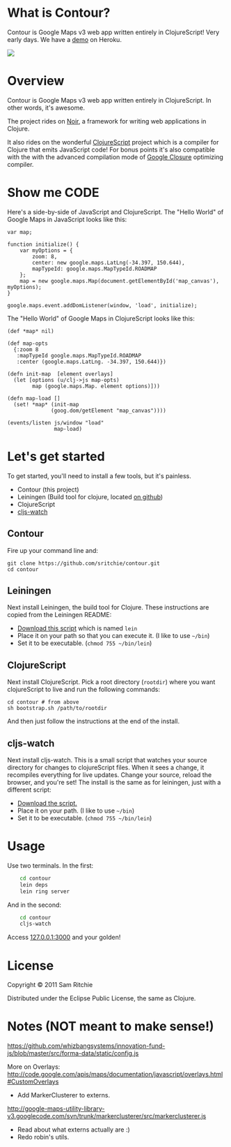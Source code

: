 # What is Contour?

Contour is Google Maps v3 web app written entirely in ClojureScript! Very early days. We have a [demo](http://contour.herokuapp.com) on Heroku.

![](http://i.imgur.com/c3yDI.png)


# Overview

Contour is Google Maps v3 web app written entirely in ClojureScript. In other words, it's awesome.

The project rides on [Noir](https://github.com/ibdknox/noir), a framework for writing web applications in Clojure.

It also rides on the wonderful [ClojureScript](https://github.com/clojure/clojurescript) project which is a compiler for Clojure that emits JavaScript code! For bonus points it's also compatible with the with the advanced compilation mode of [Google Closure](http://code.google.com/closure) optimizing compiler. 

# Show me CODE

Here's a side-by-side of JavaScript and ClojureScript. The "Hello World" of Google Maps in JavaScript looks like this: 

    var map;

    function initialize() {
        var myOptions = {
            zoom: 8,
            center: new google.maps.LatLng(-34.397, 150.644),
            mapTypeId: google.maps.MapTypeId.ROADMAP
        };
        map = new google.maps.Map(document.getElementById('map_canvas'), myOptions);
    }
    
    google.maps.event.addDomListener(window, 'load', initialize);

The "Hello World" of Google Maps in ClojureScript looks like this: 
     
    (def *map* nil)

    (def map-opts
      {:zoom 8
       :mapTypeId google.maps.MapTypeId.ROADMAP
       :center (google.maps.LatLng. -34.397, 150.644)})

    (defn init-map  [element overlays]
      (let [options (u/clj->js map-opts)
            map (google.maps.Map. element options)]))

    (defn map-load []
      (set! *map* (init-map
                  (goog.dom/getElement "map_canvas"))))

    (events/listen js/window "load"
                   map-load)


# Let's get started

To get started, you'll need to install a few tools, but it's painless.

* Contour (this project)
* Leiningen (Build tool for clojure, located [on github](https://github.com/technomancy/leiningen))
* ClojureScript
* [cljs-watch](https://github.com/ibdknox/cljs-watch)

## Contour

Fire up your command line and:

    git clone https://github.com/sritchie/contour.git
    cd contour

## Leiningen

Next install Leiningen, the build tool for Clojure. These instructions are copied from the Leiningen README:

* [Download this script](https://raw.github.com/technomancy/leiningen/stable/bin/lein) which is named `lein`
* Place it on your path so that you can execute it. (I like to use `~/bin`)
* Set it to be executable. (`chmod 755 ~/bin/lein`)

## ClojureScript

Next install ClojureScript. Pick a root directory (`rootdir`) where you want clojureScript to live and run the following commands:

    cd contour # from above
    sh bootstrap.sh /path/to/rootdir

And then just follow the instructions at the end of the install.

## cljs-watch

Next install cljs-watch. This is a small script that watches your source directory for changes to clojureScript files. When it sees a change, it recompiles everything for live updates. Change your source, reload the browser, and you're set! The install is the same as for leiningen, just with a different script:

* [Download the script.](https://github.com/ibdknox/cljs-watch/blob/master/cljs-watch)
* Place it on your path. (I like to use `~/bin`)
* Set it to be executable. (`chmod 755 ~/bin/lein`)

# Usage

Use two terminals. In the first:

```bash
    cd contour
    lein deps
    lein ring server    
```

And in the second:

```bash
    cd contour
    cljs-watch
```

Access [127.0.0.1:3000](127.0.0.1:3000) and your golden!

# License

Copyright © 2011 Sam Ritchie

Distributed under the Eclipse Public License, the same as Clojure.

# Notes (NOT meant to make sense!)

https://github.com/whizbangsystems/innovation-fund-js/blob/master/src/forma-data/static/config.js

More on Overlays:
    http://code.google.com/apis/maps/documentation/javascript/overlays.html#CustomOverlays

* Add MarkerClusterer to externs.

http://google-maps-utility-library-v3.googlecode.com/svn/trunk/markerclusterer/src/markerclusterer.js

* Read about what externs actually are :)
* Redo robin's utils.